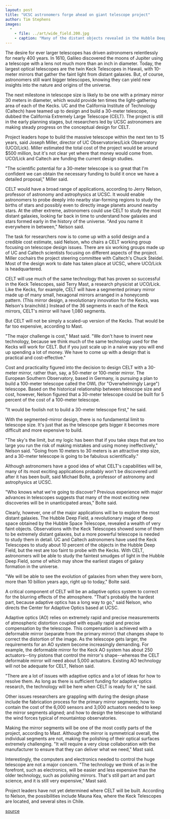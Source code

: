 ```yaml
---
layout: post
title: "UCSC astronomers forge ahead on giant telescope project"
author: Tim Stephens
images:
  -
    - file: ../art/wide_field.200.jpg
    - caption: "Many of the distant objects revealed in the Hubble Deep Field, a revolutionary image of deep space taken by the Hubble Space Telescope, are too faint for detailed study with existing telescopes. With CELT, astronomers will be able to probe the faintest smudges of light in the Hubble Deep Field, some of which may show the earliest stages of galaxy formation in the universe. Photo: Robert Williams and the Hubble Deep Field Team (STScI) and NASA"
---
```


The desire for ever larger telescopes has driven astronomers relentlessly for nearly 400 years. In 1610, Galileo discovered the moons of Jupiter using a telescope with a lens not much more than an inch in diameter. Today, the largest optical telescopes are the twin Keck Telescopes in Hawaii, with 10-meter mirrors that gather the faint light from distant galaxies. But, of course, astronomers still want bigger telescopes, knowing they can yield new insights into the nature and origins of the universe.

The next milestone in telescope size is likely to be one with a primary mirror 30 meters in diameter, which would provide ten times the light-gathering area of each of the Kecks. UC and the California Institute of Technology (Caltech) have teamed up to design and build a 30-meter telescope, dubbed the California Extremely Large Telescope (CELT). The project is still in the early planning stages, but researchers led by UCSC astronomers are making steady progress on the conceptual design for CELT.  
  
Project leaders hope to build the massive telescope within the next ten to 15 years, said Joseph Miller, director of UC Observatories/Lick Observatory (UCO/Lick). Miller estimated the total cost of the project would be around $500 million, but it's not clear yet where that money would come from. UCO/Lick and Caltech are funding the current design studies.  
  
"The scientific potential for a 30-meter telescope is so great that I'm confident we can obtain the necessary funding to build it once we have a detailed proposal," Miller said.   
  
CELT would have a broad range of applications, according to Jerry Nelson, professor of astronomy and astrophysics at UCSC. It would enable astronomers to probe deeply into nearby star-forming regions to study the births of stars and possibly even to directly image planets around nearby stars. At the other extreme, astronomers could use CELT to study the most distant galaxies, looking far back in time to understand how galaxies and stars formed early in the history of the universe. "And you name it everywhere in between," Nelson said.  
  
The task for researchers now is to come up with a solid design and a credible cost estimate, said Nelson, who chairs a CELT working group focusing on telescope design issues. There are six working groups made up of UC and Caltech scientists focusing on different aspects of the project. Miller cochairs the project steering committee with Caltech's Chuck Steidel. Most of the design work to date has taken place at UCSC, where UCO/Lick is headquartered.  
  
CELT will use much of the same technology that has proven so successful in the Keck Telescopes, said Terry Mast, a research physicist at UCO/Lick. Like the Kecks, for example, CELT will have a segmented primary mirror made up of many small, hexagonal mirrors arranged in a honeycomb pattern. (This mirror design, a revolutionary innovation for the Kecks, was Nelson's brainchild.) Instead of the 36 segments in each of the Keck mirrors, CELT's mirror will have 1,080 segments.  
  
But CELT will not be simply a scaled-up version of the Kecks. That would be far too expensive, according to Mast.   
  
"The major challenge is cost," Mast said. "We don't have to invent new technology, because we think much of the same technology used for the Kecks will work for CELT. But if you just scale up in a naive way you will end up spending a lot of money. We have to come up with a design that is practical and cost-effective."   
  
Cost and practicality figured into the decision to design CELT with a 30-meter mirror, rather than, say, a 50-meter or 100-meter mirror. The European Southern Observatory, based in Germany, is pursuing a plan to build a 100-meter telescope called the OWL (for "Overwhelmingly Large") telescope. Based on the historical relationship between telescope size and cost, however, Nelson figured that a 30-meter telescope could be built for 5 percent of the cost of a 100-meter telescope.   
  
"It would be foolish not to build a 30-meter telescope first," he said.  
  
With the segmented-mirror design, there is no fundamental limit to telescope size. It's just that as the telescope gets bigger it becomes more difficult and more expensive to build.   
  
"The sky's the limit, but my logic has been that if you take steps that are too large you run the risk of making mistakes and using money ineffectively," Nelson said. "Going from 10 meters to 30 meters is an attractive step size, and a 30-meter telescope is going to be fabulous scientifically."  
  
Although astronomers have a good idea of what CELT's capabilities will be, many of its most exciting applications probably won't be discovered until after it has been built, said Michael Bolte, a professor of astronomy and astrophysics at UCSC.  
  
"Who knows what we're going to discover? Previous experience with major advances in telescopes suggests that many of the most exciting new discoveries will be in unanticipated areas," Bolte said.  
  
Clearly, however, one of the major applications will be to explore the most distant galaxies. The Hubble Deep Field, a revolutionary image of deep space obtained by the Hubble Space Telescope, revealed a wealth of very faint objects. Observations with the Keck Telescopes showed some of them to be extremely distant galaxies, but a more powerful telescope is needed to study them in detail. UC and Caltech astronomers have used the Keck Telescopes to study about 10 percent of the objects in the Hubble Deep Field, but the rest are too faint to probe with the Kecks. With CELT, astronomers will be able to study the faintest smudges of light in the Hubble Deep Field, some of which may show the earliest stages of galaxy formation in the universe.  
  
"We will be able to see the evolution of galaxies from when they were born, more than 10 billion years ago, right up to today," Bolte said.  
  
A critical component of CELT will be an adaptive optics system to correct for the blurring effects of the atmosphere. "That's probably the hardest part, because adaptive optics has a long way to go," said Nelson, who directs the Center for Adaptive Optics based at UCSC.   
  
Adaptive optics (AO) relies on extremely rapid and precise measurements of atmospheric distortion coupled with equally rapid and precise compensation by the telescope. This compensation is achieved with a deformable mirror (separate from the primary mirror) that changes shape to correct the distortion of the image. As the telescope gets larger, the requirements for an AO system become increasingly demanding. For example, the deformable mirror for the Keck AO system has about 250 actuators--tiny pistons that control the mirror's shape--whereas the CELT deformable mirror will need about 5,000 actuators. Existing AO technology will not be adequate for CELT, Nelson said.  
  
"There are a lot of issues with adaptive optics and a lot of ideas for how to resolve them. As long as there is sufficient funding for adaptive optics research, the technology will be here when CELT is ready for it," he said.  
  
Other issues researchers are grappling with during the design phase include the fabrication process for the primary mirror segments; how to contain the cost of the 6,000 sensors and 3,000 actuators needed to keep the mirror segments aligned; and how to design the telescope to withstand the wind forces typical of mountaintop observatories.  
  
Making the mirror segments will be one of the most costly parts of the project, according to Mast. Although the mirror is symmetrical overall, the individual segments are not, making the polishing of their optical surfaces extremely challenging. "It will require a very close collaboration with the manufacturer to ensure that they can deliver what we need," Mast said.  
  
Interestingly, the computers and electronics needed to control the huge telescope are not a major concern. "The technology we think of as in the forefront, such as electronics, will be easier and less expensive than the older technology, such as polishing mirrors. That's still part art and part science, and it is still very expensive," Mast said.  
  
Project leaders have not yet determined where CELT will be built. According to Nelson, the possibilities include Mauna Kea, where the Keck Telescopes are located, and several sites in Chile.  
  
  

[source](http://www1.ucsc.edu/currents/00-01/09-11/celt.html "Permalink to celt")
